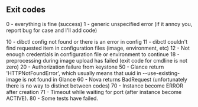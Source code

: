 Exit codes
----------
0 - everything is fine (success)
1 - generic unspecified error (if it annoy you, report bug for case and I'll add code)

10 - dibctl config not found or there is an error in config
11 - dibctl couldn't find requested item in configuration files (image, environment, etc)
12 - Not enough credentials in configuration file or environment to continue
18 - preprocessing during image upload has failed (exit code for cmdline is not zero)
20 - Authorization failure from keystone
50 - Glance return 'HTTPNotFoundError', which usually means that uuid in --use-existing-image is not found in Glance
60 - Nova returns BadRequest (unfortunately there is no way to distinct between codes)
70 - Instance become ERROR after creation
71 - Timeout while waiting for port (after instance become ACTIVE).
80 - Some tests have failed.
